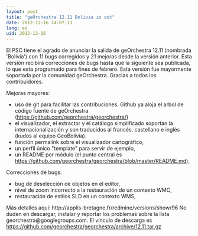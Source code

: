 ```yaml
---
layout: post
title: "geOrchestra 12.11 Bolivia is out"
date: 2012-12-16 14:07:13
lang: es
uid: 2012-12-16
---
```


<p>El PSC tiene el agrado de anunciar la salida de geOrchestra 12.11 (nombrada
'Bolivia') con 11 bugs corregidos y 21 mejoras desde la versión anterior. Esta
versión recibirá correcciones de bugs hasta que la siguiente sea publicada, lo
que esta programado para fines de febrero. Esta versión fue mayormente
soportada por la comunidad geOrchestra. Gracias a todos los contribuidores.</p>

<!--more-->

<p>Mejoras mayores:</p>
<ul>
<li>uso de git para facilitar las contribuciones. Github ya aloja el arbol de
código fuente de geOrchestra (<a href="https://github.com/georchestra/georchestra/" hreflang="en">https://github.com/georchestra/georchestra/</a>)</li>
<li>el visualizador, el extractor y el catálogo simplificado soportan la
internacionalización y son traducidos al francés, castellano e inglés (kudos al
equipo GeoBolivia).</li>
<li>función permalink sobre el visualizador cartográfico,</li>
<li>un perfil único &quot;template&quot; para servir de ejemplo,</li>
<li>un README por módulo (el punto central es <a href="https://github.com/georchestra/georchestra/blob/master/README.md" hreflang="en">https://github.com/georchestra/georchestra/blob/master/README.md</a>),</li>
</ul>
<p>Correcciones de bugs:</p>
<ul>
<li>bug de deselección de objetos en el editor,</li>
<li>nivel de zoom incorrecto a la restauración de un contexto WMC,</li>
<li>restauración de estilos SLD en un contexto WMS,</li>
</ul>
<p>Más detalles aquí: http://applis-bretagne.fr/redmine/versions/show/96 No duden en
descargar, instalar y reportar los problemas sobre la lista
georchestra@googlegroups.com. El vínculo de descarga es <a href="https://github.com/georchestra/georchestra/archive/12.11.tar.gz" hreflang="en">https://github.com/georchestra/georchestra/archive/12.11.tar.gz</a></p>
